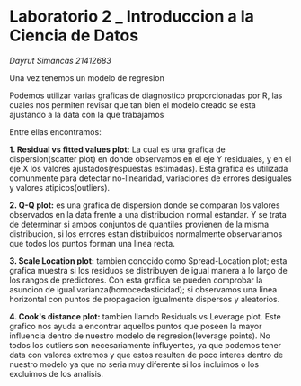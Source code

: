 # Laboratorio 2 _ Introduccion a la Ciencia de Datos

_Dayrut Simancas 21412683_

Una vez tenemos un modelo de regresion

Podemos utilizar varias graficas de diagnostico proporcionadas por R, las cuales nos permiten revisar que tan bien el modelo creado se esta ajustando a la data con la que trabajamos

Entre ellas encontramos:

**1. Residual vs fitted values plot:** La cual es una grafica de dispersion(scatter plot) en donde observamos en el eje Y residuales, y en el eje X los valores ajustados(respuestas estimadas). Esta grafica es utilizada comunmente para detectar no-linearidad, variaciones de errores desiguales y valores atipicos(outliers).

**2. Q-Q plot:** es una grafica de dispersion donde se comparan los valores observados en la data frente a una distribucion normal estandar. Y se trata de determinar si ambos conjuntos de quantiles provienen de la misma distribucion, si los errores estan distribuidos normalmente observariamos que todos los puntos forman una linea recta.

**3. Scale Location plot:** tambien conocido como Spread-Location plot; esta grafica muestra si los residuos se distribuyen de igual manera a lo largo de los rangos de predictores. Con esta grafica se pueden comprobar la asuncion de igual varianza(homocedasticidad); si observamos una linea horizontal con puntos de propagacion igualmente dispersos y aleatorios.

**4. Cook's distance plot:** tambien llamdo Residuals vs Leverage plot. Este grafico nos ayuda a encontrar aquellos puntos que poseen la mayor influencia dentro de nuestro modelo de regresion(leverage points). No todos los outliers son necesariamente influyentes, ya que podemos tener data con valores extremos y que estos resulten de poco interes dentro de nuestro modelo ya que no seria muy diferente si los incluimos o los excluimos de los analisis.


